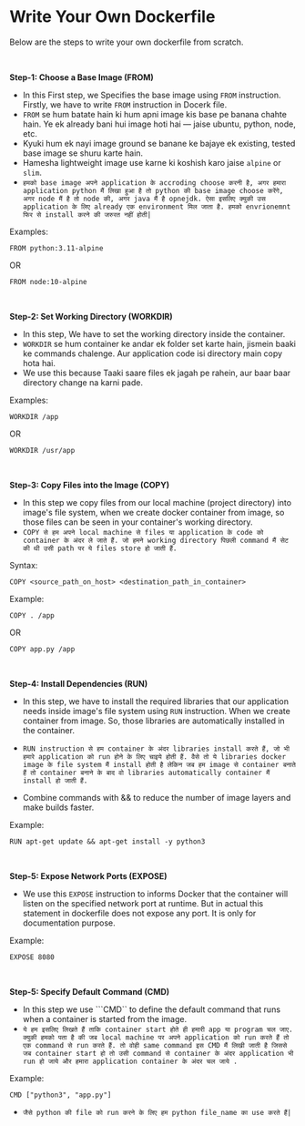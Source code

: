 # Write Your Own Dockerfile

Below are the steps to write your own dockerfile from scratch.

<br>

**Step-1: Choose a Base Image (FROM)**

- In this First step, we Specifies the base image using ```FROM``` instruction. Firstly, we have to write ```FROM``` instruction in Docerk file.
- ```FROM``` se hum batate hain ki hum apni image kis base pe banana chahte hain. Ye ek already bani hui image hoti hai — jaise ubuntu, python, node, etc.
- Kyuki hum ek nayi image ground se banane ke bajaye ek existing, tested base image se shuru karte hain.
- Hamesha lightweight image use karne ki koshish karo jaise ```alpine``` or ```slim```.
- ```हमको base image अपने application के accroding choose करनी है, अगर हमारा application python मैं लिखा हुआ है तो python की base image choose करेंगे, अगर node मैं है तो node की, अगर java मैं है opnejdk. ऐसा इसलिए क्युकी उस application के लिए already एक environment मिल जाता है. हमको envrionemnt फिर से install करने की जरुरत नहीं होती|```

Examples:
```
FROM python:3.11-alpine
```

OR

```
FROM node:10-alpine
```

<br>

**Step-2: Set Working Directory (WORKDIR)**

- In this step, We have to set the working directory inside the container.
- ```WORKDIR``` se hum container ke andar ek folder set karte hain, jismein baaki ke commands chalenge. Aur application code isi directory main copy hota hai.
- We use this because Taaki saare files ek jagah pe rahein, aur baar baar directory change na karni pade.

Examples:
```
WORKDIR /app
```

OR

```
WORKDIR /usr/app
```

<br>

**Step-3: Copy Files into the Image (COPY)**

- In this step we copy files from our local machine (project directory) into image's file system, when we create docker container from image, so those files can be seen in your container's working directory.
- ```COPY से हम अपने local machine से files या application के code को container के अंदर ले जाते हैं. जो हमने working directory पिछली command मैं सेट की थी उसी path पर ये files store हो जाती हैं.``` 

Syntax:
```
COPY <source_path_on_host> <destination_path_in_container>
```

Example:
```
COPY . /app
```

OR

```
COPY app.py /app
```

<br>

**Step-4: Install Dependencies (RUN)**

- In this step, we have to install the required libraries that our application needs inside image's file system using ```RUN``` instruction. When we create container from image. So, those libraries are automatically installed in the container.
- ```RUN instruction से हम container के अंदर libraries install करते हैं, जो भी हमारे application को run होने के लिए चाइये होती हैं. वैसे तो ये libraries docker image के file system मैं install होती है लेकिन जब हम image से container बनाते हैं तो container बनाने के बाद वो libraries automatically container मैं install हो जाती हैं.```

- Combine commands with && to reduce the number of image layers and make builds faster.

Example:
```
RUN apt-get update && apt-get install -y python3
```

<br>

**Step-5: Expose Network Ports (EXPOSE)**

- We use this ```EXPOSE``` instruction to informs Docker that the container will listen on the specified network port at runtime. But in actual this statement in dockerfile does not expose any port. It is only for documentation purpose.

Example:
```
EXPOSE 8080
```

<br>

**Step-5: Specify Default Command (CMD)**

- In this step we use ```CMD`` to define the default command that runs when a container is started from the image.
- ```ये हम इसलिए लिखते हैं ताकि container start होते ही हमारी app या program चल जाए. क्युकी हमको पता है की जब local machine पर अपने application को run करते हैं तो एक command से run करते हैं. तो वोही same command इस CMD मैं लिखी जाती है जिससे जब container start हो तो उसी command से container के अंदर application भी run हो जाये और हमारा application container के अंदर चल जाये .```

Example:
```
CMD ["python3", "app.py"]
```

- ```जैसे python की file को run करने के लिए हम python file_name का use करते हैं|```
